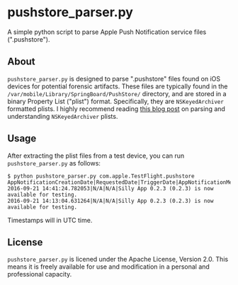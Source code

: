 pushstore_parser.py
===================
A simple python script to parse Apple Push Notification service files (".pushstore").

About
-----
`pushstore_parser.py` is designed to parse ".pushstore" files found on iOS devices for potential forensic artifacts. These files are typically found in the `/var/mobile/Library/SpringBoard/PushStore/` directory, and are stored in a binary Property List ("plist") format. Specifically, they are `NSKeyedArchiver` formatted plists. I highly recommend reading [this blog post](https://www.mac4n6.com/blog/2016/1/1/manual-analysis-of-nskeyedarchiver-formatted-plist-files-a-review-of-the-new-os-x-1011-recent-items) on parsing and understanding `NSKeyedArchiver` plists.

Usage
-----
After extracting the plist files from a test device, you can run `pushstore_parser.py` as follows:

    $ python pushstore_parser.py com.apple.TestFlight.pushstore
    AppNotificationCreationDate|RequestedDate|TriggerDate|AppNotificationMessage
    2016-09-21 14:41:24.782053|N/A|N/A|Silly App 0.2.3 (0.2.3) is now available for testing.
    2016-09-21 14:13:04.631264|N/A|N/A|Silly App 0.2.3 (0.2.3) is now available for testing.

Timestamps will in UTC time.

License
-------
`pushstore_parser.py` is licened under the Apache License, Version 2.0. This means it is freely available for use and modification in a personal and professional capacity.
